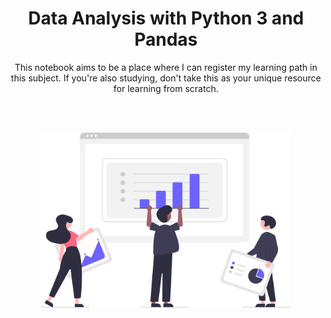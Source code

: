 <h1 align='center'>Data Analysis with Python 3 and Pandas</h1>

<p align='center'>This notebook aims to be a place where I can register my learning path in this subject. If you're also studying, don't take this as your unique resource for learning from scratch. </p>
<br />
<br />
<p align='center'>
<img align='center' width='400' src='./illustration.svg'/>
</p>
